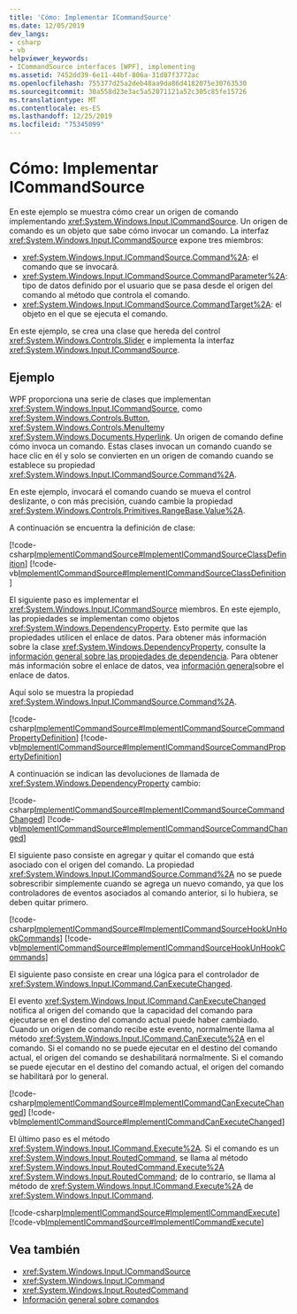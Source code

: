 ```yaml
---
title: 'Cómo: Implementar ICommandSource'
ms.date: 12/05/2019
dev_langs:
- csharp
- vb
helpviewer_keywords:
- ICommandSource interfaces [WPF], implementing
ms.assetid: 7452dd39-6e11-44bf-806a-31d87f3772ac
ms.openlocfilehash: 755377d25a2deb48aa9da86d4182075e30763530
ms.sourcegitcommit: 30a558d23e3ac5a52071121a52c305c85fe15726
ms.translationtype: MT
ms.contentlocale: es-ES
ms.lasthandoff: 12/25/2019
ms.locfileid: "75345099"
---
```

# <a name="how-to-implement-icommandsource"></a>Cómo: Implementar ICommandSource

En este ejemplo se muestra cómo crear un origen de comando implementando <xref:System.Windows.Input.ICommandSource>. Un origen de comando es un objeto que sabe cómo invocar un comando. La interfaz <xref:System.Windows.Input.ICommandSource> expone tres miembros:

- <xref:System.Windows.Input.ICommandSource.Command%2A>: el comando que se invocará.
- <xref:System.Windows.Input.ICommandSource.CommandParameter%2A>: tipo de datos definido por el usuario que se pasa desde el origen del comando al método que controla el comando.
- <xref:System.Windows.Input.ICommandSource.CommandTarget%2A>: el objeto en el que se ejecuta el comando.

En este ejemplo, se crea una clase que hereda del control <xref:System.Windows.Controls.Slider> e implementa la interfaz <xref:System.Windows.Input.ICommandSource>.
  
## <a name="example"></a>Ejemplo

WPF proporciona una serie de clases que implementan <xref:System.Windows.Input.ICommandSource>, como <xref:System.Windows.Controls.Button>, <xref:System.Windows.Controls.MenuItem>y <xref:System.Windows.Documents.Hyperlink>. Un origen de comando define cómo invoca un comando. Estas clases invocan un comando cuando se hace clic en él y solo se convierten en un origen de comando cuando se establece su propiedad <xref:System.Windows.Input.ICommandSource.Command%2A>.

En este ejemplo, invocará el comando cuando se mueva el control deslizante, o con más precisión, cuando cambie la propiedad <xref:System.Windows.Controls.Primitives.RangeBase.Value%2A>.

A continuación se encuentra la definición de clase:

[!code-csharp[ImplementICommandSource#ImplementICommandSourceClassDefinition](~/samples/snippets/csharp/VS_Snippets_Wpf/ImplementICommandSource/CSharp/CommandSlider.cs#implementicommandsourceclassdefinition)]
[!code-vb[ImplementICommandSource#ImplementICommandSourceClassDefinition](~/samples/snippets/visualbasic/VS_Snippets_Wpf/ImplementICommandSource/visualbasic/commandslider.vb#implementicommandsourceclassdefinition)]

El siguiente paso es implementar el <xref:System.Windows.Input.ICommandSource> miembros. En este ejemplo, las propiedades se implementan como objetos <xref:System.Windows.DependencyProperty>. Esto permite que las propiedades utilicen el enlace de datos. Para obtener más información sobre la clase <xref:System.Windows.DependencyProperty>, consulte la [información general sobre las propiedades de dependencia](dependency-properties-overview.md). Para obtener más información sobre el enlace de datos, vea [información general](../../../desktop-wpf/data/data-binding-overview.md)sobre el enlace de datos.

Aquí solo se muestra la propiedad <xref:System.Windows.Input.ICommandSource.Command%2A>.
 
[!code-csharp[ImplementICommandSource#ImplementICommandSourceCommandPropertyDefinition](~/samples/snippets/csharp/VS_Snippets_Wpf/ImplementICommandSource/CSharp/CommandSlider.cs#implementicommandsourcecommandpropertydefinition)]
[!code-vb[ImplementICommandSource#ImplementICommandSourceCommandPropertyDefinition](~/samples/snippets/visualbasic/VS_Snippets_Wpf/ImplementICommandSource/visualbasic/commandslider.vb#implementicommandsourcecommandpropertydefinition)]  
  
A continuación se indican las devoluciones de llamada de <xref:System.Windows.DependencyProperty> cambio:

[!code-csharp[ImplementICommandSource#ImplementICommandSourceCommandChanged](~/samples/snippets/csharp/VS_Snippets_Wpf/ImplementICommandSource/CSharp/CommandSlider.cs#implementicommandsourcecommandchanged)]
[!code-vb[ImplementICommandSource#ImplementICommandSourceCommandChanged](~/samples/snippets/visualbasic/VS_Snippets_Wpf/ImplementICommandSource/visualbasic/commandslider.vb#implementicommandsourcecommandchanged)]

El siguiente paso consiste en agregar y quitar el comando que está asociado con el origen del comando. La propiedad <xref:System.Windows.Input.ICommandSource.Command%2A> no se puede sobrescribir simplemente cuando se agrega un nuevo comando, ya que los controladores de eventos asociados al comando anterior, si lo hubiera, se deben quitar primero.

[!code-csharp[ImplementICommandSource#ImplementICommandSourceHookUnHookCommands](~/samples/snippets/csharp/VS_Snippets_Wpf/ImplementICommandSource/CSharp/CommandSlider.cs#implementicommandsourcehookunhookcommands)]
[!code-vb[ImplementICommandSource#ImplementICommandSourceHookUnHookCommands](~/samples/snippets/visualbasic/VS_Snippets_Wpf/ImplementICommandSource/visualbasic/commandslider.vb#implementicommandsourcehookunhookcommands)]

El siguiente paso consiste en crear una lógica para el controlador de <xref:System.Windows.Input.ICommand.CanExecuteChanged>.

El evento <xref:System.Windows.Input.ICommand.CanExecuteChanged> notifica al origen del comando que la capacidad del comando para ejecutarse en el destino del comando actual puede haber cambiado. Cuando un origen de comando recibe este evento, normalmente llama al método <xref:System.Windows.Input.ICommand.CanExecute%2A> en el comando. Si el comando no se puede ejecutar en el destino del comando actual, el origen del comando se deshabilitará normalmente. Si el comando se puede ejecutar en el destino del comando actual, el origen del comando se habilitará por lo general.

[!code-csharp[ImplementICommandSource#ImplementICommandCanExecuteChanged](~/samples/snippets/csharp/VS_Snippets_Wpf/ImplementICommandSource/CSharp/CommandSlider.cs#implementicommandcanexecutechanged)]
[!code-vb[ImplementICommandSource#ImplementICommandCanExecuteChanged](~/samples/snippets/visualbasic/VS_Snippets_Wpf/ImplementICommandSource/visualbasic/commandslider.vb#implementicommandcanexecutechanged)]

El último paso es el método <xref:System.Windows.Input.ICommand.Execute%2A>. Si el comando es un <xref:System.Windows.Input.RoutedCommand>, se llama al método <xref:System.Windows.Input.RoutedCommand.Execute%2A> <xref:System.Windows.Input.RoutedCommand>; de lo contrario, se llama al método de <xref:System.Windows.Input.ICommand.Execute%2A> de <xref:System.Windows.Input.ICommand>.

[!code-csharp[ImplementICommandSource#ImplementICommandExecute](~/samples/snippets/csharp/VS_Snippets_Wpf/ImplementICommandSource/CSharp/CommandSlider.cs#implementicommandexecute)]
[!code-vb[ImplementICommandSource#ImplementICommandExecute](~/samples/snippets/visualbasic/VS_Snippets_Wpf/ImplementICommandSource/visualbasic/commandslider.vb#implementicommandexecute)]

## <a name="see-also"></a>Vea también

- <xref:System.Windows.Input.ICommandSource>
- <xref:System.Windows.Input.ICommand>
- <xref:System.Windows.Input.RoutedCommand>
- [Información general sobre comandos](commanding-overview.md)
